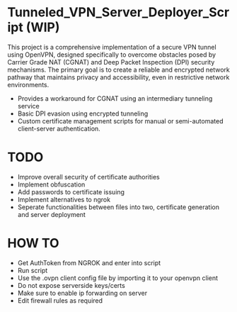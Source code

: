 # Tunneled_VPN_Server_Deployer_Script (WIP)
This project is a comprehensive implementation of a secure VPN tunnel using OpenVPN, designed specifically to overcome obstacles posed by Carrier Grade NAT (CGNAT) and Deep Packet Inspection (DPI) security mechanisms. The primary goal is to create a reliable and encrypted network pathway that maintains privacy and accessibility, even in restrictive network environments.
- Provides a workaround for CGNAT using an intermediary tunneling service
- Basic DPI evasion using encrypted tunneling
- Custom certificate management scripts for manual or semi-automated client-server authentication.

# TODO
- Improve overall security of certificate authorities
- Implement obfuscation
- Add passwords to certificate issuing
- Implement alternatives to ngrok
- Seperate functionalities between files into two, certificate generation and server deployment

# HOW TO
- Get AuthToken from NGROK and enter into script
- Run script
- Use the .ovpn client config file by importing it to your openvpn client
- Do not expose serverside keys/certs
- Make sure to enable ip forwarding on server
- Edit firewall rules as required
